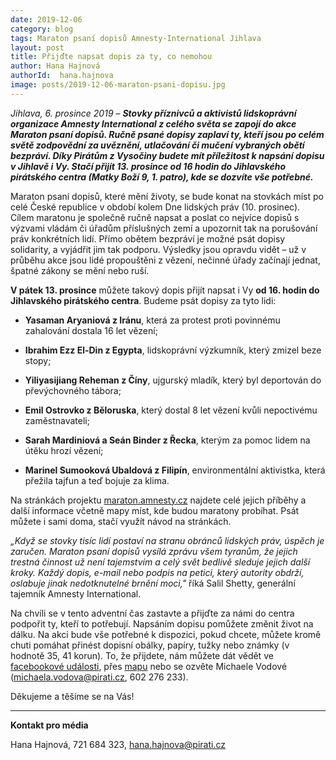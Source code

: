 ```yaml
---
date: 2019-12-06
category: blog
tags: Maraton psaní dopisů Amnesty-International Jihlava 
layout: post
title: Přijďte napsat dopis za ty, co nemohou
author: Hana Hajnová
authorId:  hana.hajnova
image: posts/2019-12-06-maraton-psani-dopisu.jpg
---
```


*Jihlava, 6. prosince 2019* – ***Stovky příznivců a aktivistů lidskoprávní organizace Amnesty International z celého světa se zapojí do akce Maraton psaní dopisů. Ručně psané dopisy zaplaví ty, kteří jsou po celém světě zodpovědní za uvěznění, utlačování či mučení vybraných obětí bezpráví. Díky Pirátům z Vysočiny budete mít příležitost k napsání dopisu v Jihlavě i Vy. Stačí přijít 13. prosince od 16 hodin do Jihlavského pirátského centra (Matky Boží 9, 1. patro), kde se dozvíte vše potřebné.*** 

Maraton psaní dopisů, které mění životy, se bude konat na stovkách míst po celé České republice v období kolem Dne lidských práv (10. prosinec). Cílem maratonu je společně ručně napsat a poslat co nejvíce dopisů s výzvami vládám či úřadům příslušných zemí a upozornit tak na porušování práv konkrétních lidí. Přímo obětem bezpráví je možné psát dopisy solidarity, a vyjádřit jim tak podporu. Výsledky jsou opravdu vidět – už v průběhu akce jsou lidé propouštěni z vězení, nečinné úřady začínají jednat, špatné zákony se mění nebo ruší. 

**V pátek 13. prosince** můžete takový dopis přijít napsat i Vy **od 16. hodin do Jihlavského pirátského centra**. Budeme psát dopisy za tyto lidi:

-	**Yasaman Aryaniová z Iránu**, která za protest proti povinnému zahalování dostala 16 let vězení;

-	**Ibrahim Ezz El-Din z Egypta**, lidskoprávní výzkumník, který zmizel beze stopy;

-	**Yiliyasijiang Reheman z Číny**, ujgurský mladík, který byl deportován do převýchovného tábora;

-	**Emil Ostrovko z Běloruska**, který dostal 8 let vězení kvůli nepoctivému zaměstnavateli;

-	**Sarah Mardiniová a Seán Binder z Řecka**, kterým za pomoc lidem na útěku hrozí vězení;

-	**Marinel Sumooková Ubaldová z Filipín**, environmentální aktivistka, která přežila tajfun a teď bojuje za klima.

Na stránkách projektu [maraton.amnesty.cz](https://maraton.amnesty.cz) najdete celé jejich příběhy a další informace včetně mapy míst, kde budou maratony probíhat. Psát můžete i sami doma, stačí využít návod na stránkách. 

*„Když se stovky tisíc lidí postaví na stranu obránců lidských práv, úspěch je zaručen. Maraton psaní dopisů vysílá zprávu všem tyranům, že jejich trestná činnost už není tajemstvím a celý svět bedlivě sleduje jejich další kroky. Každý dopis, e-mail nebo podpis na petici, který autority obdrží, oslabuje jinak nedotknutelné brnění moci,"* říká Salil Shetty, generální tajemník Amnesty International.

Na chvíli se v tento adventní čas zastavte a přijďte za námi do centra podpořit ty, kteří to potřebují. Napsáním dopisu pomůžete změnit život na dálku. Na akci bude vše potřebné k dispozici, pokud chcete, můžete kromě chuti pomáhat přinést dopisní obálky, papíry, tužky nebo známky (v hodnotě 35, 41 korun). To, že přijdete, nám můžete dát vědět ve [facebookové události](https://www.facebook.com/events/538589276705385), přes [mapu](https://maraton.amnesty.cz) nebo se ozvěte Michaele Vodové (<michaela.vodova@pirati.cz>, 602 276 233). 

Děkujeme a těšíme se na Vás!

---

**Kontakt pro média**

Hana Hajnová, 721 684 323, <hana.hajnova@pirati.cz>
